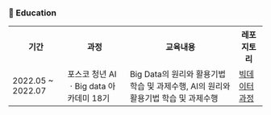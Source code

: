 <h3> 📖 Education </h3>

<table>
  <th>기간</th>
  <th>과정</th>
  <th>교육내용</th>
  <th>레포지토리</th>
  <tr>
    <td>2022.05 ~ 2022.07</td>
    <td>포스코 청년 AIㆍBig data 아카데미 18기</td>
    <td>Big Data의 원리와 활용기법 학습 및 과제수행, AI의 원리와 활용기법 학습 및 과제수행</td>
    <td><a href='https://hajihye123.github.io/bigdata.github.io/'>빅데이터 과정</a></td>
  </tr>

</table>

<!---
hajihye123/hajihye123 is a ✨ special ✨ repository because its `README.md` (this file) appears on your GitHub profile.
You can click the Preview link to take a look at your changes.
--->
